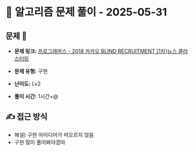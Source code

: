 # 📝 알고리즘 문제 풀이 - 2025-05-31

## 문제 📖

- **문제 링크:** [프로그래머스 - 2018 카카오 BLIND RECRUITMENT [1차]뉴스 클러스터링](https://school.programmers.co.kr/learn/courses/30/lessons/17677)

- **문제 유형:** 구현

- **난이도:** Lv2

- **풀이 시간:** 1시간+@

## ✍ 접근 방식

- 해설) 구현 아이디어가 떠오르지 않음
- 구현 많이 풀어봐야겠따
